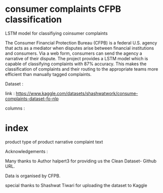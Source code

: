 # consumer complaints CFPB classification
LSTM model for classifiying coinsumer complaints

The Consumer Financial Protection Bureau (CFPB) is a federal U.S. agency that acts as a mediator when disputes arise between financial institutions and consumers. Via a web form, consumers can send the agency a narrative of their dispute. The project provides a LSTM model which is capable of classifying complaints with 87% accuracy. This makes the classification of complaints and their routing to the appropriate teams more efficient than manually tagged complaints.

Dataset :

link : https://www.kaggle.com/datasets/shashwatwork/consume-complaints-dataset-fo-nlp

columns :

# 		index
product 	type of product
narrative	complaint text


Acknowledgements :

Many thanks to Author halpert3 for providing us the Clean Dataset- Github URL.

Data is organised by CFPB.

special thanks to Shashwat Tiwari for uploading the dataset to Kaggle


